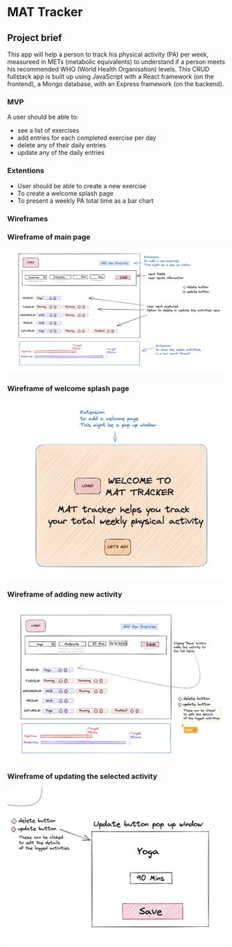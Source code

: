 # MAT Tracker

## Project brief
This app will help a person to track his physical activity (PA) per week, measureed in METs (metabolic equivalents) to understand if a person meets his recommended WHO (World Health Organisation) levels. This CRUD fullstack app is built up using JavaScript with a React framework (on the frontend), a Mongo database, with an Express framework (on the backend).

### MVP
A user should be able to:
* see a list of exercises
* add entries for each completed exercise per day
* delete any of their daily entries
* update any of the daily entries

### Extentions
* User should be able to create a new exercise
* To create a welcome splash page
* To present a weekly PA total time as a bar chart

### Wireframes
### Wireframe of main page
![Wireframe1](Screengrabs/Screenshot%202023-02-03%20at%2011.57.33.png)
### Wireframe of welcome splash page
![Wireframe1](Screengrabs/Screenshot%202023-02-03%20at%2011.57.49.png)
### Wireframe of adding new activity
![Wireframe1](Screengrabs/Screenshot%202023-02-03%20at%2011.58.03.png)
### Wireframe of updating the selected activity
![Wireframe1](Screengrabs/Screenshot%202023-02-03%20at%2012.22.23.png)
